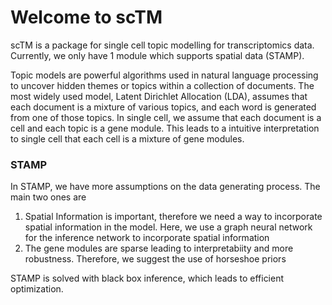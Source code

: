 # Welcome to scTM

scTM is a package for single cell topic modelling for transcriptomics data. Currently, we only have 1 module which supports spatial data (STAMP).

Topic models are powerful algorithms used in natural language processing to uncover hidden themes or topics within a collection of documents. The most widely used model, Latent Dirichlet Allocation (LDA), assumes that each document is a mixture of various topics, and each word is generated from one of those topics. In single cell, we assume that each document is a cell and each topic is a gene module. This leads to a intuitive interpretation to single cell that each cell is a mixture of gene modules.

### STAMP
In STAMP, we have more assumptions on the data generating process. The main two ones are

1. Spatial Information is important, therefore we need a way to incorporate spatial information in the model. Here, we use a graph neural network for the inference network to incorporate spatial information
2. The gene modules are sparse leading to interpretabiity and more robustness. Therefore, we suggest the use of horseshoe priors

STAMP is solved with black box inference, which leads to efficient optimization.
